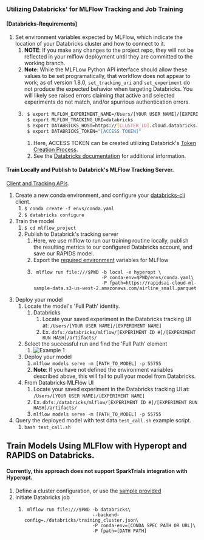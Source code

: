 ### Utilizing Databricks' for MLFlow Tracking and Job Training

#### [Databricks-Requirements]
1. Set environment variables expected by MLFlow, which indicate the location of your Databricks cluster and how to connect to it.
    1. **NOTE**: If you make any changes to the project repo, they will not be reflected in your mlflow deployment until
    they are committed to the working branch.
    1. **Note**: While the MLFLow Python API interface should allow these values to be set programatically, that workflow
    does not appear to work; as of version 1.8.0, `set_tracking_uri` and `set_experiment` do not produce the expected behavior when targeting Databricks. You will likely see raised errors claiming that active and selected experiments do not match, and/or spurrious authentication errors.
    1. ```bash
        $ export MLFLOW_EXPERIMENT_NAME=/Users/[YOUR USER NAME]/[EXPERIMENT NAME]
        $ export MLFLOW_TRACKING_URI=databricks
        $ export DATABRICKS_HOST=https://[CLUSTER_ID].cloud.databricks.com
        $ export DATABRICKS_TOKEN="[ACCESS TOKEN]"
       ```
       1. Here, ACCESS TOKEN can be created utilizing Databrick's
       [Token Creation Process](https://docs.databricks.com/dev-tools/api/latest/authentication.html#:~:text=Generate%20a%20personal%20access%20token,-This%20section%20describes&text=in%20the%20upper%20right%20corner,the%20Generate%20New%20Token%20button.).
       2. See the [Databricks documentation](https://docs.databricks.com/applications/mlflow/access-hosted-tracking-server.html) for additional information.


#### Train Locally and Publish to Databrick's MLFlow Tracking Server.
[Client and Tracking APIs](https://www.mlflow.org/docs/latest/tracking.html). 
1. Create a new conda environment, and configure your [databricks-cli](https://docs.databricks.com/dev-tools/cli/index.html) client.
    1. `$ conda create -f envs/conda.yaml`
    1. `$ databricks configure`
1. Train the model
    1. `$ cd mlflow_project`
    1. Publish to Databrick's tracking server
        1. Here, we use mlflow to run our training routine locally, publish the resulting metrics to our configured
        Databricks account, and save our RAPIDS model.
        1. Export the [required environment](#databricks-requirements) variables for MLFlow
        1. ```shell script
            mlflow run file:///$PWD -b local -e hyperopt \
                                    -P conda-env=$PWD/envs/conda.yaml\
                                    -P fpath=https://rapidsai-cloud-ml-sample-data.s3-us-west-2.amazonaws.com/airline_small.parquet
           ```
1. Deploy your model
    1. Locate the model's 'Full Path' identity. 
        1. Databricks
            1. Locate your saved experiment in the Databricks tracking UI at: `/Users/[YOUR USER NAME]/[EXPERIMENT NAME]`
            1. Ex. `dbfs:/databricks/mlflow/[EXPERIMENT ID #]/[EXPERIMENT RUN HASH]/artifacts/`
    1. Select the successful run and find the 'Full Path' element
        1. ![Example 1](imgs/example.png)
    1. Deploy your model
        1. `mlflow models serve -m [PATH_TO_MODEL] -p 55755`
        1. **Note**: If you have not defined the environment variables described above, this will fail to pull your model
        from Databricks.
    1. From Databricks MLFlow UI
        1. Locate your saved experiment in the Databricks tracking UI at: `/Users/[YOUR USER NAME]/[EXPERIMENT NAME]`
        1. Ex. `dbfs:/databricks/mlflow/[EXPERIMENT ID #]/[EXPERIMENT RUN HASH]/artifacts/`
        1. `mlflow models serve -m [PATH_TO_MODEL] -p 55755` 
1. Query the deployed model with test data `test_call.sh` example script.
    1. `bash test_call.sh`
       
## Train Models Using MLFlow with Hyperopt and RAPIDS on Databricks.
#### Currently, this approach does not support SparkTrials integration with Hyperopt.
1. Define a cluster configuration, or use the [sample provided](databricks/training_cluster.json)
1. Initiate Databricks job
    1. ```shell script
        mlflow run file:///$PWD -b databricks\
                                --backend-config=./databricks/training_cluster.json\
                                -P conda-env=[CONDA SPEC PATH OR URL]\
                                -P fpath=[DATH PATH]
       ``` 
